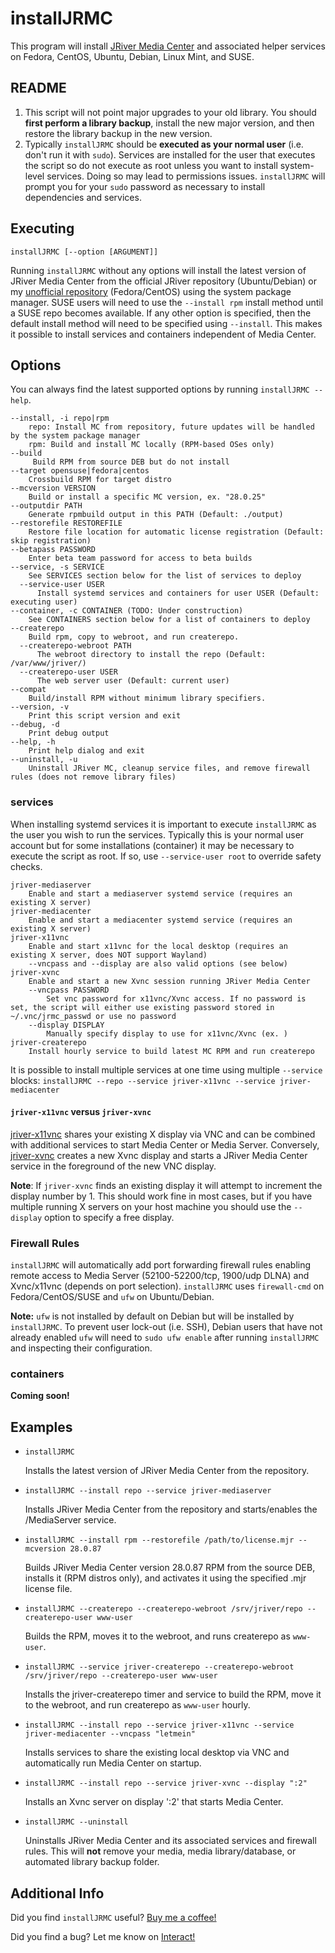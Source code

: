 # installJRMC

This program will install [JRiver Media Center](https://www.jriver.com/) and associated helper services on Fedora, CentOS, Ubuntu, Debian, Linux Mint, and SUSE.

## README

1. This script will not point major upgrades to your old library. You should **first perform a library backup**, install the new major version, and then restore the library backup in the new version.
2. Typically `installJRMC` should be **executed as your normal user** (i.e. don't run it with `sudo`). Services are installed for the user that executes the script so do not execute as root unless you want to install system-level services. Doing so may lead to permissions issues. `installJRMC` will prompt you for your `sudo` password as necessary to install dependencies and services.

## Executing

`installJRMC [--option [ARGUMENT]]`

Running `installJRMC` without any options will install the latest version of JRiver Media Center from the official JRiver repository (Ubuntu/Debian) or my [unofficial repository](https://repos.bryanroessler.com/jriver/) (Fedora/CentOS) using the system package manager. SUSE users will need to use the `--install rpm` install method until a SUSE repo becomes available. If any other option is specified, then the default install method will need to be specified using `--install`. This makes it possible to install services and containers independent of Media Center.

## Options

You can always find the latest supported options by running `installJRMC --help`.

```text
--install, -i repo|rpm
    repo: Install MC from repository, future updates will be handled by the system package manager
    rpm: Build and install MC locally (RPM-based OSes only)
--build
     Build RPM from source DEB but do not install
--target opensuse|fedora|centos
    Crossbuild RPM for target distro 
--mcversion VERSION
    Build or install a specific MC version, ex. "28.0.25"
--outputdir PATH
    Generate rpmbuild output in this PATH (Default: ./output)
--restorefile RESTOREFILE
    Restore file location for automatic license registration (Default: skip registration)
--betapass PASSWORD
    Enter beta team password for access to beta builds
--service, -s SERVICE
    See SERVICES section below for the list of services to deploy
  --service-user USER
      Install systemd services and containers for user USER (Default: executing user)
--container, -c CONTAINER (TODO: Under construction)
    See CONTAINERS section below for a list of containers to deploy
--createrepo
    Build rpm, copy to webroot, and run createrepo.
  --createrepo-webroot PATH
      The webroot directory to install the repo (Default: /var/www/jriver/)
  --createrepo-user USER
      The web server user (Default: current user)
--compat
    Build/install RPM without minimum library specifiers.
--version, -v
    Print this script version and exit
--debug, -d
    Print debug output
--help, -h
    Print help dialog and exit
--uninstall, -u
    Uninstall JRiver MC, cleanup service files, and remove firewall rules (does not remove library files)
```

### services

When installing systemd services it is important to execute `installJRMC` as the user you wish to run the services. Typically this is your normal user account but for some installations (container) it may be necessary to execute the script as root. If so, use `--service-user root` to override safety checks.

```text
jriver-mediaserver
    Enable and start a mediaserver systemd service (requires an existing X server)
jriver-mediacenter
    Enable and start a mediacenter systemd service (requires an existing X server)
jriver-x11vnc
    Enable and start x11vnc for the local desktop (requires an existing X server, does NOT support Wayland)
    --vncpass and --display are also valid options (see below)
jriver-xvnc
    Enable and start a new Xvnc session running JRiver Media Center
    --vncpass PASSWORD
        Set vnc password for x11vnc/Xvnc access. If no password is set, the script will either use existing password stored in ~/.vnc/jrmc_passwd or use no password
    --display DISPLAY
        Manually specify display to use for x11vnc/Xvnc (ex. )
jriver-createrepo
    Install hourly service to build latest MC RPM and run createrepo
```

It is possible to install multiple services at one time using multiple `--service` blocks: `installJRMC --repo --service jriver-x11vnc --service jriver-mediacenter`

#### `jriver-x11vnc` versus `jriver-xvnc`

[jriver-x11vnc](http://www.karlrunge.com/x11vnc/) shares your existing X display via VNC and can be combined with additional services to start Media Center or Media Server. Conversely, [jriver-xvnc](https://tigervnc.org/doc/Xvnc.html) creates a new Xvnc display and starts a JRiver Media Center service in the foreground of the new VNC display.

**Note**: If `jriver-xvnc` finds an existing display it will attempt to increment the display number by 1. This should work fine in most cases, but if you have multiple running X servers on your host machine you should use the `--display` option to specify a free display.

### Firewall Rules

`installJRMC` will automatically add port forwarding firewall rules enabling remote access to Media Server (52100-52200/tcp, 1900/udp DLNA) and Xvnc/x11vnc (depends on port selection). `installJRMC` uses `firewall-cmd` on Fedora/CentOS/SUSE and `ufw` on Ubuntu/Debian.

**Note:** `ufw` is not installed by default on Debian but will be installed by `installJRMC`. To prevent user lock-out (i.e. SSH), Debian users that have not already enabled `ufw` will need to `sudo ufw enable` after running `installJRMC` and inspecting their configuration.

### containers

**Coming soon!**

## Examples

* `installJRMC`

    Installs the latest version of JRiver Media Center from the repository.

* `installJRMC --install repo --service jriver-mediaserver`

    Installs JRiver Media Center from the repository and starts/enables the /MediaServer service.

* `installJRMC --install rpm --restorefile /path/to/license.mjr --mcversion 28.0.87`

    Builds JRiver Media Center version 28.0.87 RPM from the source DEB, installs it (RPM distros only), and activates it using the specified .mjr license file.

* `installJRMC --createrepo --createrepo-webroot /srv/jriver/repo --createrepo-user www-user`

     Builds the RPM, moves it to the webroot, and runs createrepo as `www-user`.

* `installJRMC --service jriver-createrepo --createrepo-webroot /srv/jriver/repo --createrepo-user www-user`

    Installs the jriver-createrepo timer and service to build the RPM, move it to the webroot, and run createrepo as `www-user` hourly.

* `installJRMC --install repo --service jriver-x11vnc --service jriver-mediacenter --vncpass "letmein"`

    Installs services to share the existing local desktop via VNC and automatically run Media Center on startup.

* `installJRMC --install repo --service jriver-xvnc --display ":2"`

    Installs an Xvnc server on display ':2' that starts Media Center.

* `installJRMC --uninstall`

    Uninstalls JRiver Media Center and its associated services and firewall rules. This will **not** remove your media, media library/database, or automated library backup folder.

## Additional Info

Did you find `installJRMC` useful? [Buy me a coffee!](https://paypal.me/bryanroessler?locale.x=en_US)

Did you find a bug? Let me know on [Interact!](https://yabb.jriver.com/interact/index.php/topic,123648.0.html)
